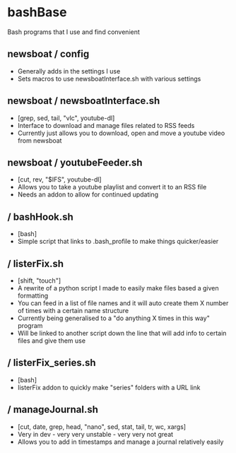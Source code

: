 # bashBase
Bash programs that I use and find convenient

## newsboat / config
- Generally adds in the settings I use
- Sets macros to use newsboatInterface.sh with various settings

## newsboat / newsboatInterface.sh
- [grep, sed, tail, "vlc", youtube-dl]
- Interface to download and manage files related to RSS feeds
- Currently just allows you to download, open and move a youtube video from newsboat

## newsboat / youtubeFeeder.sh
- [cut, rev, "$IFS", youtube-dl]
- Allows you to take a youtube playlist and convert it to an RSS file
- Needs an addon to allow for continued updating

## / bashHook.sh
- [bash]
- Simple script that links to .bash_profile to make things quicker/easier

## / listerFix.sh
- [shift, "touch"]
- A rewrite of a python script I made to easily make files based a given formatting
- You can feed in a list of file names and it will auto create them X number of times with a certain name structure
- Currently being generalised to a "do anything X times in this way" program
- Will be linked to another script down the line that will add info to certain files and give them use

## / listerFix_series.sh
- [bash]
- listerFix addon to quickly make "series" folders with a URL link

## / manageJournal.sh
- [cut, date, grep, head, "nano", sed, stat, tail, tr, wc, xargs]
- Very in dev - very very unstable - very very not great
- Allows you to add in timestamps and manage a journal relatively easily
